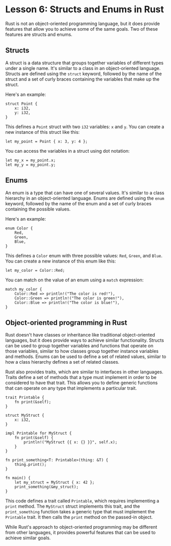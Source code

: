 # Lesson 6: Structs and Enums in Rust

Rust is not an object-oriented programming language, but it does provide features that allow you to achieve some of the same goals. Two of these features are structs and enums.

## Structs

A struct is a data structure that groups together variables of different types under a single name. It's similar to a class in an object-oriented language. Structs are defined using the `struct` keyword, followed by the name of the struct and a set of curly braces containing the variables that make up the struct.

Here's an example:


    struct Point {
        x: i32,
        y: i32,
    } 

This defines a `Point` struct with two `i32` variables: `x` and `y`. You can create a new instance of this struct like this:


`let my_point = Point { x: 3, y: 4 };` 

You can access the variables in a struct using dot notation:


    let my_x = my_point.x;
    let my_y = my_point.y; 

## Enums

An enum is a type that can have one of several values. It's similar to a class hierarchy in an object-oriented language. Enums are defined using the `enum` keyword, followed by the name of the enum and a set of curly braces containing the possible values.

Here's an example:


    enum Color {
        Red,
        Green,
        Blue,
    } 

This defines a `Color` enum with three possible values: `Red`, `Green`, and `Blue`. You can create a new instance of this enum like this:


`let my_color = Color::Red;` 

You can match on the value of an enum using a `match` expression:


    match my_color {
        Color::Red => println!("The color is red!"),
        Color::Green => println!("The color is green!"),
        Color::Blue => println!("The color is blue!"),
    } 

## Object-oriented programming in Rust

Rust doesn't have classes or inheritance like traditional object-oriented languages, but it does provide ways to achieve similar functionality. Structs can be used to group together variables and functions that operate on those variables, similar to how classes group together instance variables and methods. Enums can be used to define a set of related values, similar to how a class hierarchy defines a set of related classes.

Rust also provides traits, which are similar to interfaces in other languages. Traits define a set of methods that a type must implement in order to be considered to have that trait. This allows you to define generic functions that can operate on any type that implements a particular trait.


    trait Printable {
        fn print(&self);
    }

    struct MyStruct {
        x: i32,
    }

    impl Printable for MyStruct {
        fn print(&self) {
            println!("MyStruct {{ x: {} }}", self.x);
        }
    }

    fn print_something<T: Printable>(thing: &T) {
        thing.print();
    }

    fn main() {
        let my_struct = MyStruct { x: 42 };
        print_something(&my_struct);
    } 

This code defines a trait called `Printable`, which requires implementing a `print` method. The `MyStruct` struct implements this trait, and the `print_something` function takes a generic type that must implement the `Printable` trait. It then calls the `print` method on the passed-in object.

While Rust's approach to object-oriented programming may be different from other languages, it provides powerful features that can be used to achieve similar goals.